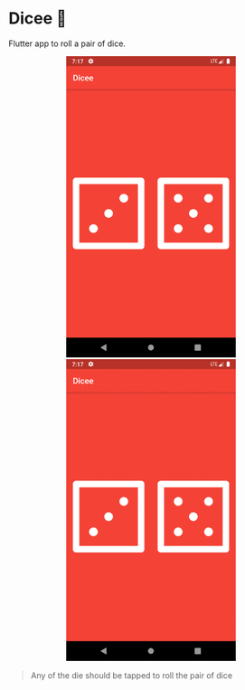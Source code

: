 # Dicee 🎲

Flutter app to roll a pair of dice.

<p align="center">
<img src="./flutter_01.png" alt="Starting Screen" width="300" title="Starting Screen">
<img src="./anim.gif" alt="Running app recording" width="300" title="Running app recording">
</p>

> Any of the die should be tapped to roll the pair of dice

